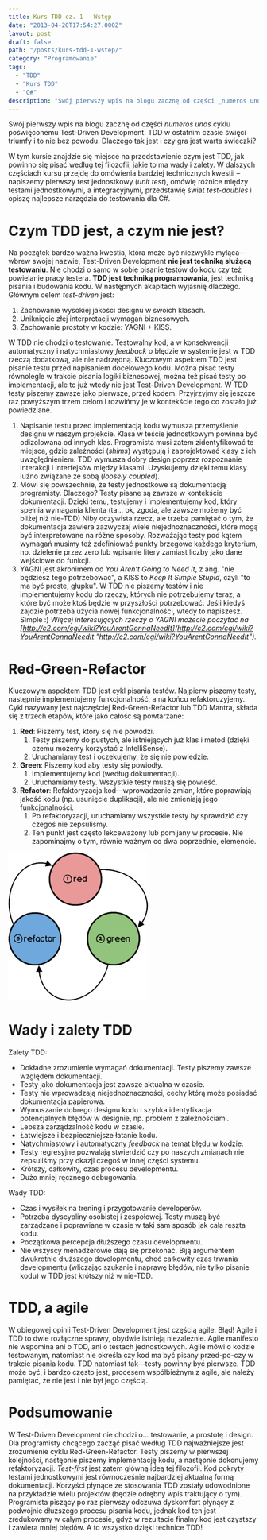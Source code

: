 ```yaml
---
title: Kurs TDD cz. 1 — Wstęp
date: "2013-04-20T17:54:27.000Z"
layout: post
draft: false
path: "/posts/kurs-tdd-1-wstep/"
category: "Programowanie"
tags:
  - "TDD"
  - "Kurs TDD"
  - "C#"
description: "Swój pierwszy wpis na blogu zacznę od części _numeros unos_ cyklu poświęconemu Test-Driven Development. TDD w ostatnim czasie święci triumfy i to nie bez powodu. Dlaczego tak jest i czy gra jest warta świeczki?."
---
```


Swój pierwszy wpis na blogu zacznę od części _numeros unos_ cyklu poświęconemu Test-Driven Development. TDD w ostatnim czasie święci triumfy i to nie bez powodu. Dlaczego tak jest i czy gra jest warta świeczki?

W tym kursie znajdzie się miejsce na przedstawienie czym jest TDD, jak powinno się pisać według tej filozofii, jakie to ma wady i zalety. W dalszych częściach kursu przejdę do omówienia bardziej technicznych kwestii – napiszemy pierwszy test jednostkowy (_unit test_), omówię różnice między testami jednostkowymi, a integracyjnymi, przedstawię świat _test-doubles_ i opiszę najlepsze narzędzia do testowania dla C#.

# Czym TDD jest, a czym nie jest?

Na początek bardzo ważna kwestia, która może być niezwykle myląca—wbrew swojej nazwie, Test-Driven Development **nie jest techniką służącą testowaniu**. Nie chodzi o samo w sobie pisanie testów do kodu czy też powielanie pracy testera. **TDD jest** **techniką programowania**, jest techniką pisania i budowania kodu. W następnych akapitach wyjaśnię dlaczego. Głównym celem _test-driven_ jest:

1.  Zachowanie wysokiej jakości designu w swoich klasach.
2.  Uniknięcie złej interpretacji wymagań biznesowych.
3.  Zachowanie prostoty w kodzie: YAGNI + KISS.

W TDD nie chodzi o testowanie. Testowalny kod, a w konsekwencji automatyczny i natychmiastowy _feedback_ o błędzie w systemie jest w TDD rzeczą dodatkową, ale nie nadrzędną. Kluczowym aspektem TDD jest pisanie testu przed napisaniem docelowego kodu. Można pisać testy równolegle w trakcie pisania logiki biznesowej, można też pisać testy po implementacji, ale to już wtedy nie jest Test-Driven Development. W TDD testy piszemy zawsze jako pierwsze, przed kodem. Przyjrzyjmy się jeszcze raz powyższym trzem celom i rozwińmy je w kontekście tego co zostało już powiedziane.

1.  Napisanie testu przed implementacją kodu wymusza przemyślenie designu w naszym projekcie. Klasa w teście jednostkowym powinna być odizolowana od innych klas. Programista musi zatem zidentyfikować te miejsca, gdzie zależności (_shims_) występują i zaprojektować klasy z ich uwzględnieniem. TDD wymusza dobry design poprzez rozpoznanie interakcji i interfejsów między klasami. Uzyskujemy dzięki temu klasy luźno związane ze sobą (_loosely coupled_).
2.  Mówi się powszechnie, że testy jednostkowe są dokumentacją programisty. Dlaczego? Testy pisane są zawsze w kontekście dokumentacji. Dzięki temu, testujemy i implementujemy kod, który spełnia wymagania klienta (ta... ok, zgoda, ale zawsze możemy być bliżej niż nie-TDD) Niby oczywista rzecz, ale trzeba pamiętać o tym, że dokumentacja zawiera zazwyczaj wiele niejednoznaczności, które mogą być interpretowane na różne sposoby. Rozważając testy pod kątem wymagań musimy też zdefiniować punkty brzegowe każdego kryterium, np. dzielenie przez zero lub wpisanie litery zamiast liczby jako dane wejściowe do funkcji.
3.  YAGNI jest akronimem od _You Aren’t Going to Need It_, z ang. "nie będziesz tego potrzebować", a KISS to _Keep It Simple Stupid_, czyli "to ma być proste, głupku". W TDD nie piszemy testów i nie implementujemy kodu do rzeczy, których nie potrzebujemy teraz, a które być może ktoś będzie w przyszłości potrzebować. Jeśli kiedyś zajdzie potrzeba użycia nowej funkcjonalności, wtedy to napiszesz. Simple :) _Więcej interesujących rzeczy o YAGNI możecie poczytać na [http://c2.com/cgi/wiki?YouArentGonnaNeedIt](http://c2.com/cgi/wiki?YouArentGonnaNeedIt "http://c2.com/cgi/wiki?YouArentGonnaNeedIt")._

# Red-Green-Refactor

Kluczowym aspektem TDD jest cykl pisania testów. Najpierw piszemy testy, następnie implementujemy funkcjonalność, a na końcu refaktoruzyjemy. Cykl nazywany jest najczęściej Red-Green-Refactor lub TDD Mantra, składa się z trzech etapów, które jako całość są powtarzane:

1.  **Red**: Piszemy test, który się nie powodzi.
    1.  Testy piszemy do pustych, ale istniejących już klas i metod (dzięki czemu możemy korzystać z IntelliSense).
    2.  Uruchamiamy test i oczekujemy, że się nie powiedzie.
2.  **Green**: Piszemy kod aby testy się powiodły.
    1.  Implementujemy kod (według dokumentacji).
    2.  Uruchamiamy testy. Wszystkie testy muszą się powieść.
3.  **Refactor**: Refaktoryzacja kod—wprowadzenie zmian, które poprawiają jakość kodu (np. usunięcie duplikacji), ale nie zmieniają jego funkcjonalności.
    1.  Po refaktoryzacji, uruchamiamy wszystkie testy by sprawdzić czy czegoś nie zepsuliśmy.
    2.  Ten punkt jest często lekceważony lub pomijany w procesie. Nie zapominajmy o tym, równie ważnym co dwa poprzednie, elemencie.

[![red-green-refactor-diagram](53dbe337-da6d-407c-9260-3bea47b6057b.png)](http://dariuszwozniaknet.files.wordpress.com/2013/04/red-green-refactor-diagram.png)

# Wady i zalety TDD

Zalety TDD:

*   Dokładne zrozumienie wymagań dokumentacji. Testy piszemy zawsze względem dokumentacji.
*   Testy jako dokumentacja jest zawsze aktualna w czasie.
*   Testy nie wprowadzają niejednoznaczności, cechy którą może posiadać dokumentacja papierowa.
*   Wymuszanie dobrego designu kodu i szybka identyfikacja potencjalnych błędów w designie, np. problem z zależnościami.
*   Lepsza zarządzalność kodu w czasie.
*   Łatwiejsze i bezpieczniejsze łatanie kodu.
*   Natychmiastowy i automatyczny _feedback_ na temat błędu w kodzie.
*   Testy regresyjne pozwalają stwierdzić czy po naszych zmianach nie zepsuliśmy przy okazji czegoś w innej części systemu.
*   Krótszy, całkowity, czas procesu developmentu.
*   Dużo mniej ręcznego debugowania.

Wady TDD:

*   Czas i wysiłek na trening i przygotowanie developerów.
*   Potrzeba dyscypliny osobistej i zespołowej. Testy muszą być zarządzane i poprawiane w czasie w taki sam sposób jak cała reszta kodu.
*   Początkowa percepcja dłuższego czasu developmentu.
*   Nie wszyscy menadżerowie dają się przekonać. Biją argumentem dwukrotnie dłuższego developmentu, choć całkowity czas trwania developmentu (wliczając szukanie i naprawę błędów, nie tylko pisanie kodu) w TDD jest krótszy niż w nie-TDD.

# TDD, a agile

W obiegowej opinii Test-Driven Development jest częścią agile. Błąd! Agile i TDD to dwie rozłączne sprawy, obydwie istnieją niezależnie. Agile manifesto nie wspomina ani o TDD, ani o testach jednostkowych. Agile mówi o kodzie testowanym, natomiast nie określa czy kod ma być pisany przed-po-czy w trakcie pisania kodu. TDD natomiast tak—testy powinny być pierwsze. TDD może być, i bardzo często jest, procesem współbieżnym z agile, ale należy pamiętać, że nie jest i nie był jego częścią.

# Podsumowanie

W Test-Driven Development nie chodzi o... testowanie, a prostotę i design. Dla programisty chcącego zacząć pisać według TDD najważniejsze jest zrozumienie cyklu Red-Green-Refactor. Testy piszemy w pierwszej kolejności, następnie piszemy implementację kodu, a następnie dokonujemy refaktoryzacji. _Test-first_ jest zatem główną ideą tej filozofii. Kod pokryty testami jednostkowymi jest równocześnie najbardziej aktualną formą dokumentacji. Korzyści płynące ze stosowania TDD zostały udowodnione na przykładzie wielu projektów (będzie odrębny wpis traktujący o tym). Programista piszący po raz pierwszy odczuwa dyskomfort płynący z podwójnie dłuższego procesu pisania kodu, jednak kod ten jest zredukowany w całym procesie, gdyż w rezultacie finalny kod jest czystszy i zawiera mniej błędów. A to wszystko dzięki technice TDD!